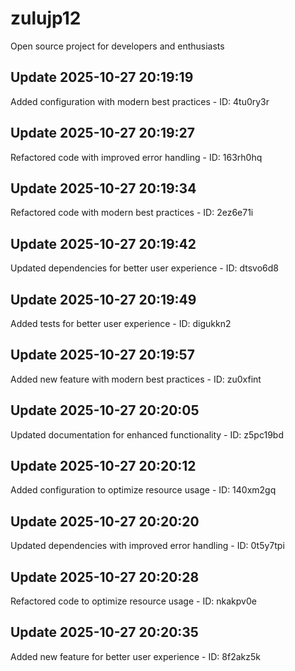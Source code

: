 # zulujp12
Open source project for developers and enthusiasts

## Update 2025-10-27 20:19:19
Added configuration with modern best practices - ID: 4tu0ry3r


## Update 2025-10-27 20:19:27
Refactored code with improved error handling - ID: 163rh0hq


## Update 2025-10-27 20:19:34
Refactored code with modern best practices - ID: 2ez6e71i


## Update 2025-10-27 20:19:42
Updated dependencies for better user experience - ID: dtsvo6d8


## Update 2025-10-27 20:19:49
Added tests for better user experience - ID: digukkn2


## Update 2025-10-27 20:19:57
Added new feature with modern best practices - ID: zu0xfint


## Update 2025-10-27 20:20:05
Updated documentation for enhanced functionality - ID: z5pc19bd


## Update 2025-10-27 20:20:12
Added configuration to optimize resource usage - ID: 140xm2gq


## Update 2025-10-27 20:20:20
Updated dependencies with improved error handling - ID: 0t5y7tpi


## Update 2025-10-27 20:20:28
Refactored code to optimize resource usage - ID: nkakpv0e


## Update 2025-10-27 20:20:35
Added new feature for better user experience - ID: 8f2akz5k

